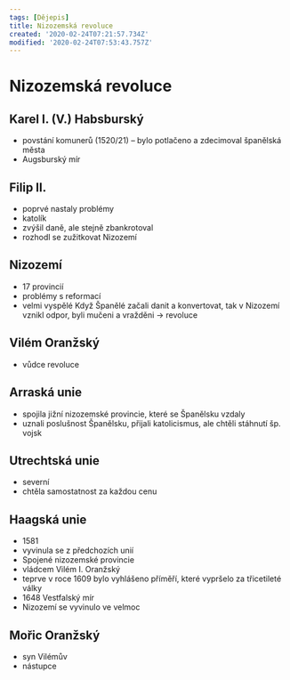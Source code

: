 ```yaml
---
tags: [Dějepis]
title: Nizozemská revoluce
created: '2020-02-24T07:21:57.734Z'
modified: '2020-02-24T07:53:43.757Z'
---
```


# Nizozemská revoluce
## Karel I. (V.) Habsburský
- povstání komunerů (1520/21) – bylo potlačeno a zdecimoval španělská města
- Augsburský mír
## Filip II.
- poprvé nastaly problémy
- katolík
- zvýšil daně, ale stejně zbankrotoval
- rozhodl se zužitkovat Nizozemí
## Nizozemí
- 17 provincií
- problémy s reformací
- velmi vyspělé
Když Španělé začali danit a konvertovat, tak v Nizozemí vznikl odpor, byli mučeni a vražděni → revoluce
## Vilém Oranžský
- vůdce revoluce
## Arraská unie
- spojila jižní nizozemské provincie, které se Španělsku vzdaly
- uznali poslušnost Španělsku, přijali katolicismus, ale chtěli stáhnutí šp. vojsk
## Utrechtská unie
- severní
- chtěla samostatnost za každou cenu
## Haagská unie
- 1581
- vyvinula se z předchozích unií
- Spojené nizozemské provincie
- vládcem Vilém I. Oranžský
- teprve v roce 1609 bylo vyhlášeno příměří, které vypršelo za třicetileté války
- 1648 Vestfalský mír 
- Nizozemí se vyvinulo ve velmoc
## Mořic Oranžský
 - syn Vilémův
 - nástupce
